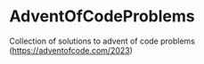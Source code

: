 # AdventOfCodeProblems
Collection of solutions to advent of code problems (https://adventofcode.com/2023) 
